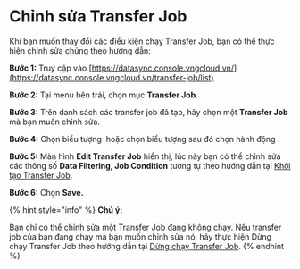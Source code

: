 # Chỉnh sửa Transfer Job

Khi bạn muốn thay đổi các điều kiện chạy Transfer Job, bạn có thể thực hiện chỉnh sửa chúng theo hướng dẫn:&#x20;

**Bước 1:** Truy cập vào [https://datasync.console.vngcloud.vn/](https://datasync.console.vngcloud.vn/transfer-job/list)

**Bước 2:** Tại menu bên trái, chọn mục **Transfer Job**.&#x20;

**Bước 3:** Trên danh sách các transfer job đã tạo, hãy chọn một **Transfer Job** mà bạn muốn chỉnh sửa.&#x20;

**Bước 4:** Chọn biểu tượng <img src="https://docs.vngcloud.vn/download/thumbnails/73761187/image2024-3-14_10-39-36.png?version=1&#x26;modificationDate=1710387576000&#x26;api=v2" alt="" data-size="line"> hoặc chọn biểu tượng <img src="https://docs.vngcloud.vn/download/thumbnails/73761187/image2024-3-14_10-4-58.png?version=1&#x26;modificationDate=1710387562000&#x26;api=v2" alt="" data-size="line">sau đó chọn hành động <img src="https://docs.vngcloud.vn/download/thumbnails/73761187/image2024-3-14_10-39-48.png?version=1&#x26;modificationDate=1710387589000&#x26;api=v2" alt="" data-size="line">.

**Bước 5:** Màn hình **Edit Transfer Job** hiển thị, lúc này bạn có thể chỉnh sửa các thông số **Data Filtering, Job Condition** tương tự theo hướng dẫn tại [Khởi tạo Transfer Job](https://docs.vngcloud.vn/pages/viewpage.action?pageId=73761074).

**Bước 6:** Chọn **Save.**&#x20;

{% hint style="info" %}
**Chú ý:**

Bạn chỉ có thể chỉnh sửa một Transfer Job đang không chạy. Nếu transfer job của bạn đang chạy mà bạn muốn chỉnh sửa nó, hãy thực hiện Dừng chạy Transfer Job theo hướng dẫn tại [Dừng chạy Transfer Job](https://docs.vngcloud.vn/pages/viewpage.action?pageId=73761197).
{% endhint %}
